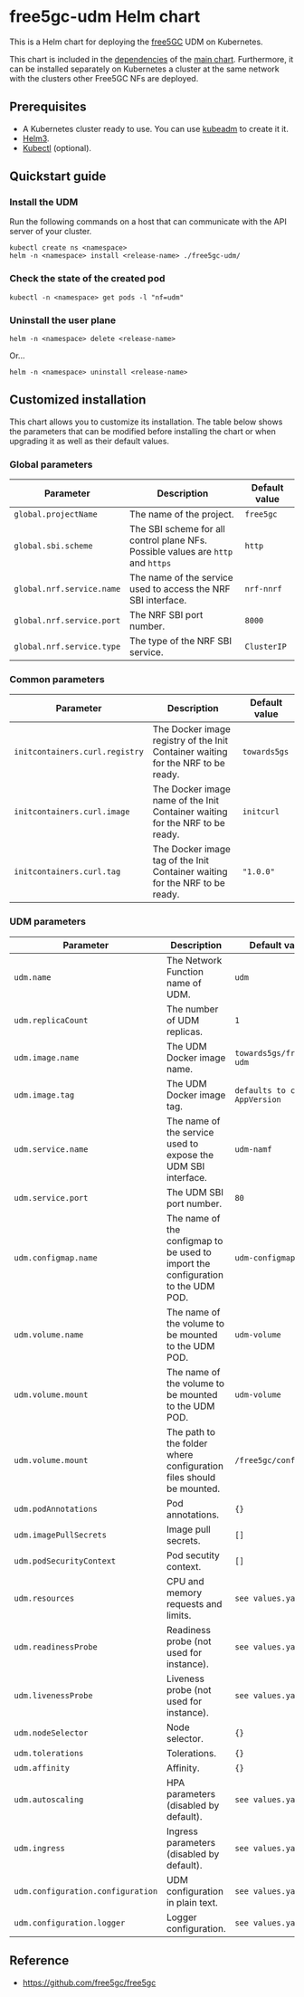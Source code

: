 # free5gc-udm Helm chart

This is a Helm chart for deploying the [free5GC](https://github.com/free5gc/free5gc) UDM on Kubernetes.

This chart is included in the [dependencies](/charts/free5gc/charts) of the [main chart](/charts/free5gc). Furthermore, it can be installed separately on Kubernetes a cluster at the same network with the clusters other Free5GC NFs are deployed.

## Prerequisites
 - A Kubernetes cluster ready to use. You can use [kubeadm](https://kubernetes.io/docs/setup/production-environment/tools/kubeadm/create-cluster-kubeadm/) to create it it.
 - [Helm3](https://helm.sh/docs/intro/install/).
 - [Kubectl](https://kubernetes.io/docs/tasks/tools/install-kubectl/) (optional).

## Quickstart guide

### Install the UDM
Run the following commands on a host that can communicate with the API server of your cluster.
```console
kubectl create ns <namespace>
helm -n <namespace> install <release-name> ./free5gc-udm/
```

### Check the state of the created pod
```console
kubectl -n <namespace> get pods -l "nf=udm"
```

### Uninstall the user plane
```console
helm -n <namespace> delete <release-name>
```
Or...
```console
helm -n <namespace> uninstall <release-name>
```

## Customized installation
This chart allows you to customize its installation. The table below shows the parameters that can be modified before installing the chart or when upgrading it as well as their default values.

### Global parameters

| Parameter | Description | Default value |
| --- | --- | --- |
| `global.projectName` | The name of the project. | `free5gc` |
| `global.sbi.scheme` | The SBI scheme for all control plane NFs. Possible values are `http` and `https` | `http` |
| `global.nrf.service.name` | The name of the service used to access the NRF SBI interface. | `nrf-nnrf` |
| `global.nrf.service.port` | The NRF SBI port number. | `8000` |
| `global.nrf.service.type` | The type of the NRF SBI service. | `ClusterIP` |

### Common parameters
| Parameter | Description | Default value |
| --- | --- | --- |
| `initcontainers.curl.registry` | The Docker image registry of the Init Container waiting for the NRF to be ready. | `towards5gs` |
| `initcontainers.curl.image` | The Docker image name of the Init Container waiting for the NRF to be ready. | `initcurl` |
| `initcontainers.curl.tag` | The Docker image tag of the Init Container waiting for the NRF to be ready. | `"1.0.0"` |

### UDM parameters

| Parameter | Description | Default value |
| --- | --- | --- |
| `udm.name` | The Network Function name of UDM. | `udm` |
| `udm.replicaCount` | The number of UDM replicas. | `1` |
| `udm.image.name` | The UDM Docker image name. | `towards5gs/free5gc-udm` |
| `udm.image.tag` | The UDM Docker image tag. | `defaults to chart AppVersion` |
| `udm.service.name` | The name of the service used to expose the UDM SBI interface. | `udm-namf` |
| `udm.service.port` | The UDM SBI port number. | `80` |
| `udm.configmap.name` | The name of the configmap to be used to import the configuration to the UDM POD. | `udm-configmap` |
| `udm.volume.name` | The name of the volume to be mounted to the UDM POD. | `udm-volume` |
| `udm.volume.mount` | The name of the volume to be mounted to the UDM POD. | `udm-volume` |
| `udm.volume.mount` | The path to the folder where configuration files should be mounted. | `/free5gc/config/`|
| `udm.podAnnotations` | Pod annotations. | `{}`|
| `udm.imagePullSecrets` | Image pull secrets. | `[]`|
| `udm.podSecurityContext` | Pod secutity context. | `[]`|
| `udm.resources` | CPU and memory requests and limits. | `see values.yaml`|
| `udm.readinessProbe` | Readiness probe (not used for instance). | `see values.yaml`|
| `udm.livenessProbe` | Liveness probe (not used for instance). | `see values.yaml`|
| `udm.nodeSelector` | Node selector. | `{}`|
| `udm.tolerations` | Tolerations. | `{}`|
| `udm.affinity` | Affinity. | `{}`|
| `udm.autoscaling` | HPA parameters (disabled by default). | `see values.yaml`|
| `udm.ingress` | Ingress parameters (disabled by default). | `see values.yaml`|
| `udm.configuration.configuration` | UDM configuration in plain text. | `see values.yaml`|
| `udm.configuration.logger` | Logger configuration. | `see values.yaml`|


## Reference
 - https://github.com/free5gc/free5gc



